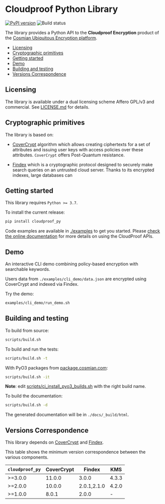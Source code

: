 # Cloudproof Python Library

[![PyPI version](https://badge.fury.io/py/cloudproof_py.svg)](https://badge.fury.io/py/cloudproof_py)
![Build status](https://github.com/Cosmian/cloudproof_python/actions/workflows/ci.yml/badge.svg)

The library provides a Python API to the **Cloudproof Encryption** product of the [Cosmian Ubiquitous Encryption platform](https://cosmian.com).

<!-- toc -->

- [Licensing](#licensing)
- [Cryptographic primitives](#cryptographic-primitives)
- [Getting started](#getting-started)
- [Demo](#demo)
- [Building and testing](#building-and-testing)
- [Versions Correspondence](#versions-correspondence)

<!-- tocstop -->

## Licensing

The library is available under a dual licensing scheme Affero GPL/v3 and commercial. See [LICENSE.md](LICENSE.md) for details.

## Cryptographic primitives

The library is based on:

- [CoverCrypt](https://github.com/Cosmian/cover_crypt) algorithm which allows
  creating ciphertexts for a set of attributes and issuing user keys with access
  policies over these attributes. `CoverCrypt` offers Post-Quantum resistance.

- [Findex](https://github.com/Cosmian/findex) which is a cryptographic protocol designed to securely make search queries on
  an untrusted cloud server. Thanks to its encrypted indexes, large databases can

## Getting started

This library requires `Python >= 3.7`.

To install the current release:

```sh
pip install cloudproof_py
```

Code examples are available in [./examples](./examples) to get you started.
Please [check the online documentation](https://docs.cosmian.com/cloudproof_encryption/use_cases_benefits/) for more details on using the CloudProof APIs.

## Demo

An interactive CLI demo combining policy-based encryption with searchable keywords.

Users data from `./examples/cli_demo/data.json` are encrypted using CoverCrypt and indexed via Findex.

Try the demo:

```sh
examples/cli_demo/run_demo.sh
```

## Building and testing

To build from source:

```sh
scripts/build.sh
```

To build and run the tests:

```sh
scripts/build.sh -t
```

With PyO3 packages from [package.cosmian.com](https://package.cosmian.com):

```sh
scripts/build.sh -it
```

**Note**: edit [scripts/ci_install_pyo3_builds.sh](./scripts/ci_install_pyo3_builds.sh) with the right build name.

To build the documentation:

```sh
scripts/build.sh -d
```

The generated documentation will be in `./docs/_build/html`.

## Versions Correspondence

This library depends on [CoverCrypt](https://github.com/Cosmian/cover_crypt) and [Findex](https://github.com/Cosmian/findex).

This table shows the minimum version correspondence between the various components.

| `cloudproof_py` | CoverCrypt | Findex      | KMS   |
| --------------- | ---------- | ----------- | ----- |
| >=3.0.0         | 11.0.0     | 3.0.0       | 4.3.3 |
| >=2.0.0         | 10.0.0     | 2.0.1,2.1.0 | 4.2.0 |
| >=1.0.0         | 8.0.1      | 2.0.0       | -     |
